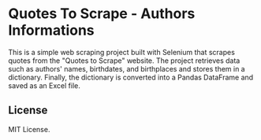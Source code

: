 # Quotes To Scrape - Authors Informations

This is a simple web scraping project built with Selenium that scrapes quotes from the "Quotes to Scrape" website. The project retrieves data such as authors' names, birthdates, and birthplaces and stores them in a dictionary. Finally, the dictionary is converted into a Pandas DataFrame and saved as an Excel file.

## License
MIT License.
